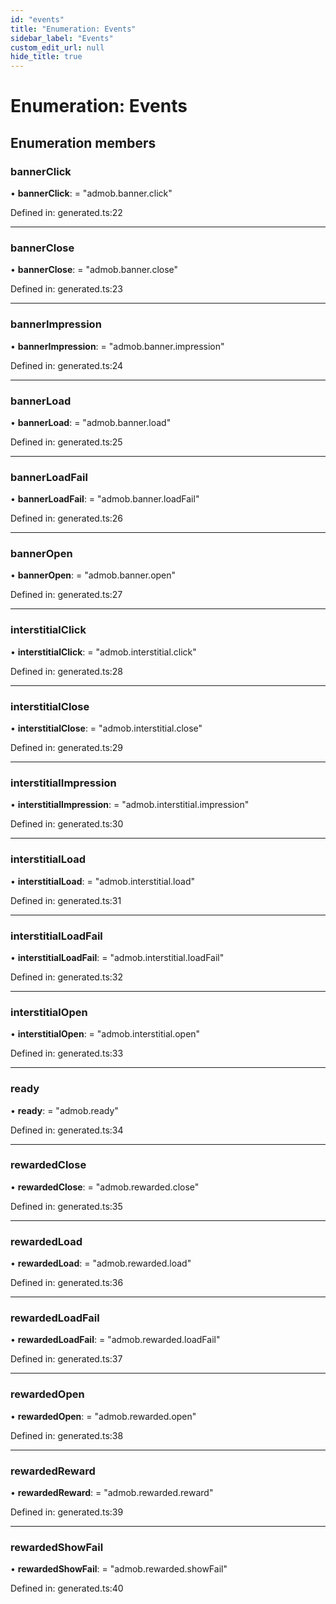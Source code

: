```yaml
---
id: "events"
title: "Enumeration: Events"
sidebar_label: "Events"
custom_edit_url: null
hide_title: true
---
```


# Enumeration: Events

## Enumeration members

### bannerClick

• **bannerClick**: = "admob.banner.click"

Defined in: generated.ts:22

___

### bannerClose

• **bannerClose**: = "admob.banner.close"

Defined in: generated.ts:23

___

### bannerImpression

• **bannerImpression**: = "admob.banner.impression"

Defined in: generated.ts:24

___

### bannerLoad

• **bannerLoad**: = "admob.banner.load"

Defined in: generated.ts:25

___

### bannerLoadFail

• **bannerLoadFail**: = "admob.banner.loadFail"

Defined in: generated.ts:26

___

### bannerOpen

• **bannerOpen**: = "admob.banner.open"

Defined in: generated.ts:27

___

### interstitialClick

• **interstitialClick**: = "admob.interstitial.click"

Defined in: generated.ts:28

___

### interstitialClose

• **interstitialClose**: = "admob.interstitial.close"

Defined in: generated.ts:29

___

### interstitialImpression

• **interstitialImpression**: = "admob.interstitial.impression"

Defined in: generated.ts:30

___

### interstitialLoad

• **interstitialLoad**: = "admob.interstitial.load"

Defined in: generated.ts:31

___

### interstitialLoadFail

• **interstitialLoadFail**: = "admob.interstitial.loadFail"

Defined in: generated.ts:32

___

### interstitialOpen

• **interstitialOpen**: = "admob.interstitial.open"

Defined in: generated.ts:33

___

### ready

• **ready**: = "admob.ready"

Defined in: generated.ts:34

___

### rewardedClose

• **rewardedClose**: = "admob.rewarded.close"

Defined in: generated.ts:35

___

### rewardedLoad

• **rewardedLoad**: = "admob.rewarded.load"

Defined in: generated.ts:36

___

### rewardedLoadFail

• **rewardedLoadFail**: = "admob.rewarded.loadFail"

Defined in: generated.ts:37

___

### rewardedOpen

• **rewardedOpen**: = "admob.rewarded.open"

Defined in: generated.ts:38

___

### rewardedReward

• **rewardedReward**: = "admob.rewarded.reward"

Defined in: generated.ts:39

___

### rewardedShowFail

• **rewardedShowFail**: = "admob.rewarded.showFail"

Defined in: generated.ts:40

